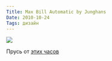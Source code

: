 ```yaml
---
Title: Max Bill Automatic by Junghans
Date: 2010-10-24
Tags: дизайн
---
```


<div class="text"><p><img src="http://dl.dropbox.com/u/140528/site/max_bill_automatic.jpg" /></p>
<p>Прусь от <a href="http://www.junghans.de/html/pages/en_maxbill_armbanduhren_automatic.htm">этих часов</a></p></div>
